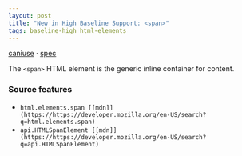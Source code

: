 ```yaml
---
layout: post
title: "New in High Baseline Support: <span>"
tags: baseline-high html-elements
---
```


[caniuse](https://caniuse.com/?search=span) · [spec](https://html.spec.whatwg.org/multipage/text-level-semantics.html#the-span-element)

The `<span>` HTML element is the generic inline container for content.

### Source features

- ``html.elements.span [[mdn]](https://https://developer.mozilla.org/en-US/search?q=html.elements.span)``
- ``api.HTMLSpanElement [[mdn]](https://https://developer.mozilla.org/en-US/search?q=api.HTMLSpanElement)``
